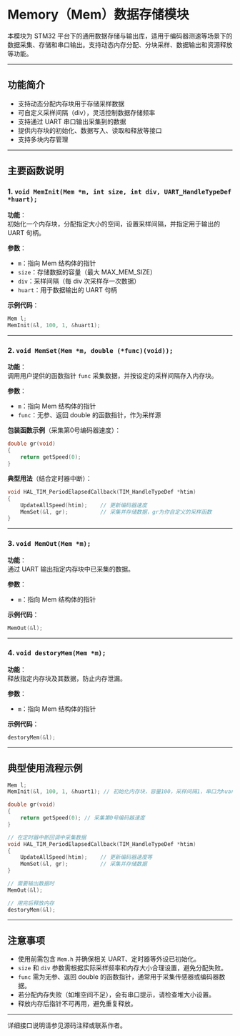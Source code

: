 # Memory（Mem）数据存储模块

本模块为 STM32 平台下的通用数据存储与输出库，适用于编码器测速等场景下的数据采集、存储和串口输出。支持动态内存分配、分块采样、数据输出和资源释放等功能。

---

## 功能简介

- 支持动态分配内存块用于存储采样数据
- 可自定义采样间隔（div），灵活控制数据存储频率
- 支持通过 UART 串口输出采集到的数据
- 提供内存块的初始化、数据写入、读取和释放等接口
- 支持多块内存管理

---

## 主要函数说明

### 1. `void MemInit(Mem *m, int size, int div, UART_HandleTypeDef *huart);`

**功能**：  
初始化一个内存块，分配指定大小的空间，设置采样间隔，并指定用于输出的 UART 句柄。

**参数**：
- `m`：指向 Mem 结构体的指针
- `size`：存储数据的容量（最大 MAX_MEM_SIZE）
- `div`：采样间隔（每 div 次采样存一次数据）
- `huart`：用于数据输出的 UART 句柄

**示例代码**：
```c
Mem l;
MemInit(&l, 100, 1, &huart1);
```

---

### 2. `void MemSet(Mem *m, double (*func)(void));`

**功能**：  
调用用户提供的函数指针 `func` 采集数据，并按设定的采样间隔存入内存块。

**参数**：
- `m`：指向 Mem 结构体的指针
- `func`：无参、返回 double 的函数指针，作为采样源

**包装函数示例**（采集第0号编码器速度）：
```c
double gr(void)
{
    return getSpeed(0);
}
```

**典型用法**（结合定时器中断）：
```c
void HAL_TIM_PeriodElapsedCallback(TIM_HandleTypeDef *htim)
{
    UpdateAllSpeed(htim);    // 更新编码器速度
    MemSet(&l, gr);          // 采集并存储数据，gr为你自定义的采样函数
}
```

---

### 3. `void MemOut(Mem *m);`

**功能**：  
通过 UART 输出指定内存块中已采集的数据。

**参数**：
- `m`：指向 Mem 结构体的指针

**示例代码**：
```c
MemOut(&l);
```

---

### 4. `void destoryMem(Mem *m);`

**功能**：  
释放指定内存块及其数据，防止内存泄漏。

**参数**：
- `m`：指向 Mem 结构体的指针

**示例代码**：
```c
destoryMem(&l);
```

---

## 典型使用流程示例

```c
Mem l;
MemInit(&l, 100, 1, &huart1); // 初始化内存块，容量100，采样间隔1，串口为huart1

double gr(void)
{
    return getSpeed(0); // 采集第0号编码器速度
}

// 在定时器中断回调中采集数据
void HAL_TIM_PeriodElapsedCallback(TIM_HandleTypeDef *htim)
{
    UpdateAllSpeed(htim);    // 更新编码器速度等
    MemSet(&l, gr);          // 采集并存储数据
}

// 需要输出数据时
MemOut(&l);

// 用完后释放内存
destoryMem(&l);
```

---

## 注意事项

- 使用前需包含 `Mem.h` 并确保相关 UART、定时器等外设已初始化。
- `size` 和 `div` 参数需根据实际采样频率和内存大小合理设置，避免分配失败。
- `func` 需为无参、返回 double 的函数指针，通常用于采集传感器或编码器数据。
- 若分配内存失败（如堆空间不足），会有串口提示，请检查堆大小设置。
- 释放内存后指针不可再用，避免重复释放。

---

详细接口说明请参见源码注释或联系作者。